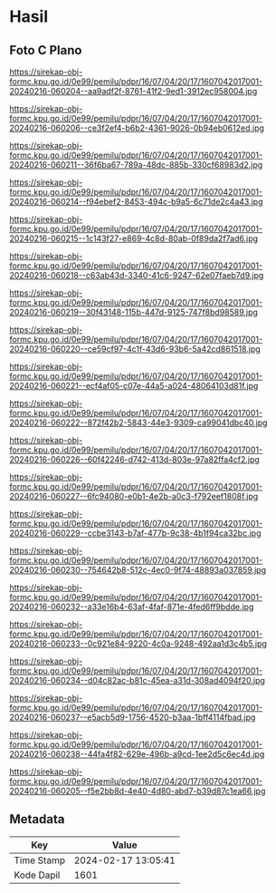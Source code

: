 # Hasil

## Foto C Plano

https://sirekap-obj-formc.kpu.go.id/0e99/pemilu/pdpr/16/07/04/20/17/1607042017001-20240216-060204--aa9adf2f-8761-41f2-9ed1-3912ec958004.jpg

https://sirekap-obj-formc.kpu.go.id/0e99/pemilu/pdpr/16/07/04/20/17/1607042017001-20240216-060206--ce3f2ef4-b6b2-4361-9026-0b94eb0612ed.jpg

https://sirekap-obj-formc.kpu.go.id/0e99/pemilu/pdpr/16/07/04/20/17/1607042017001-20240216-060211--36f6ba67-789a-48dc-885b-330cf68983d2.jpg

https://sirekap-obj-formc.kpu.go.id/0e99/pemilu/pdpr/16/07/04/20/17/1607042017001-20240216-060214--f94ebef2-8453-494c-b9a5-6c71de2c4a43.jpg

https://sirekap-obj-formc.kpu.go.id/0e99/pemilu/pdpr/16/07/04/20/17/1607042017001-20240216-060215--1c143f27-e869-4c8d-80ab-0f89da2f7ad6.jpg

https://sirekap-obj-formc.kpu.go.id/0e99/pemilu/pdpr/16/07/04/20/17/1607042017001-20240216-060218--c63ab43d-3340-41c6-9247-62e07faeb7d9.jpg

https://sirekap-obj-formc.kpu.go.id/0e99/pemilu/pdpr/16/07/04/20/17/1607042017001-20240216-060219--30f43148-115b-447d-9125-747f8bd98589.jpg

https://sirekap-obj-formc.kpu.go.id/0e99/pemilu/pdpr/16/07/04/20/17/1607042017001-20240216-060220--ce59cf97-4c1f-43d6-93b6-5a42cd861518.jpg

https://sirekap-obj-formc.kpu.go.id/0e99/pemilu/pdpr/16/07/04/20/17/1607042017001-20240216-060221--ecf4af05-c07e-44a5-a024-48064103d81f.jpg

https://sirekap-obj-formc.kpu.go.id/0e99/pemilu/pdpr/16/07/04/20/17/1607042017001-20240216-060222--872f42b2-5843-44e3-9309-ca99041dbc40.jpg

https://sirekap-obj-formc.kpu.go.id/0e99/pemilu/pdpr/16/07/04/20/17/1607042017001-20240216-060226--60f42246-d742-413d-803e-97a82ffa4cf2.jpg

https://sirekap-obj-formc.kpu.go.id/0e99/pemilu/pdpr/16/07/04/20/17/1607042017001-20240216-060227--6fc94080-e0b1-4e2b-a0c3-f792eef1808f.jpg

https://sirekap-obj-formc.kpu.go.id/0e99/pemilu/pdpr/16/07/04/20/17/1607042017001-20240216-060229--ccbe3143-b7af-477b-9c38-4b1f94ca32bc.jpg

https://sirekap-obj-formc.kpu.go.id/0e99/pemilu/pdpr/16/07/04/20/17/1607042017001-20240216-060230--754642b8-512c-4ec0-9f74-48893a037859.jpg

https://sirekap-obj-formc.kpu.go.id/0e99/pemilu/pdpr/16/07/04/20/17/1607042017001-20240216-060232--a33e16b4-63af-4faf-871e-4fed6ff9bdde.jpg

https://sirekap-obj-formc.kpu.go.id/0e99/pemilu/pdpr/16/07/04/20/17/1607042017001-20240216-060233--0c921e84-9220-4c0a-9248-492aa1d3c4b5.jpg

https://sirekap-obj-formc.kpu.go.id/0e99/pemilu/pdpr/16/07/04/20/17/1607042017001-20240216-060234--d04c82ac-b81c-45ea-a31d-308ad4094f20.jpg

https://sirekap-obj-formc.kpu.go.id/0e99/pemilu/pdpr/16/07/04/20/17/1607042017001-20240216-060237--e5acb5d9-1756-4520-b3aa-1bff4114fbad.jpg

https://sirekap-obj-formc.kpu.go.id/0e99/pemilu/pdpr/16/07/04/20/17/1607042017001-20240216-060238--44fa4f82-629e-496b-a9cd-1ee2d5c6ec4d.jpg

https://sirekap-obj-formc.kpu.go.id/0e99/pemilu/pdpr/16/07/04/20/17/1607042017001-20240216-060205--f5e2bb8d-4e40-4d80-abd7-b39d87c1ea66.jpg


## Metadata

| Key        | Value               |
| ---------- | ------------------- |
| Time Stamp | 2024-02-17 13:05:41 |
| Kode Dapil | 1601                |



